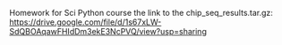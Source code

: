 Homework for Sci Python course the link to the chip_seq_results.tar.gz:
https://drive.google.com/file/d/1s67xLW-SdQBOAqawFHIdDm3ekE3NcPVQ/view?usp=sharing
